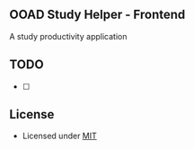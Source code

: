 ## OOAD Study Helper - Frontend

A study productivity application


## TODO
- [ ]


## License

- Licensed under [MIT](./LICENSE.md)
